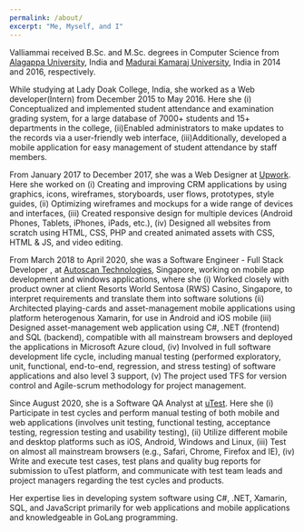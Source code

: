 ```yaml
---
permalink: /about/
excerpt: "Me, Myself, and I"
---
```


Valliammai received B.Sc. and M.Sc. degrees in Computer Science from [Alagappa University](http://www.alagappauniversity.ac.in/), India and [Madurai Kamaraj University](http://www.mkuniversity.org/), India in 2014 and 2016, respectively.

While studying at Lady Doak College, India, she worked as a Web developer(Intern) from December 2015 to May 2016. Here she (i) Conceptualized and implemented student attendance and examination grading system, for a large database of 7000+ students and 15+ departments in the college, (ii)Enabled administrators to make updates to the records via a user-friendly web interface, (iii)Additionally, developed a mobile application for easy management of student attendance by staff members.

From January 2017 to December 2017, she was a Web Designer at [Upwork](https://www.upwork.com/). Here she worked on (i) Creating and improving CRM applications by using graphics, icons, wireframes, storyboards, user flows, prototypes, style guides, (ii) Optimizing wireframes and mockups for a wide range of devices and interfaces, (iii) Created responsive design for multiple devices (Android Phones, Tablets, iPhones, iPads, etc.), (iv) Designed all websites from scratch using HTML, CSS, PHP and created animated assets with CSS, HTML & JS, and video editing.

From March 2018 to April 2020, she was a Software Engineer - Full Stack Developer , at [Autoscan Technologies](http://www.autoscan.sg/), Singapore, working on mobile app development and windows applications, where she (i) Worked closely with product owner at client Resorts World Sentosa (RWS) Casino, Singapore, to interpret requirements and translate them into software solutions (ii) Architected playing-cards and asset-management mobile applications using platform heterogenous Xamarin, for use in Android and iOS mobile (iii) Designed asset-management web application using C#, .NET (frontend) and SQL (backend), compatible with all mainstream browsers and deployed the applications in Microsoft Azure cloud, (iv) Involved in full software development life cycle, including manual testing (performed exploratory, unit, functional, end-to-end, regression, and stress testing) of software applications and also level 3 support, (v) The project used TFS for version control and Agile-scrum methodology for project management.

Since August 2020, she is a Software QA Analyst at [uTest](https://www.utest.com/). Here she (i) Participate in test cycles and perform manual testing of both mobile and web applications (involves unit testing, functional testing, acceptance testing, regression testing and usability testing), (ii) Utilize different mobile and desktop platforms such as iOS, Android, Windows and Linux, (iii) Test on almost all mainstream browsers (e.g., Safari, Chrome, Firefox and IE), (iv) Write and execute test cases, test plans and quality bug reports for submission to uTest platform, and communicate with test team leads and project managers regarding the test cycles and products.

Her expertise lies in developing system software using C#, .NET, Xamarin, SQL, and JavaScript primarily for web applications and mobile applications and knowledgeable in GoLang programming.
